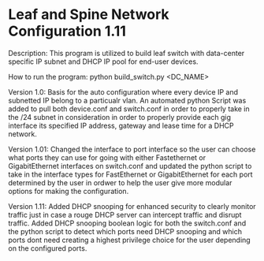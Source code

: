 # Leaf and Spine Network Configuration 1.11
Description: This program is utilized to build leaf switch with data-center specific IP subnet and DHCP IP pool for end-user devices.

How to run the program:
python build_switch.py <DC_NAME>

Version 1.0:
Basis for the auto configuration where every device IP and subnetted IP belong to a particualr vlan. An automated python Script was added to pull both device.conf and switch.conf in order to properly take in the /24 subnet in consideration in order to properly provide each gig interface its specified IP address, gateway and lease time for a DHCP network.

Version 1.01:
Changed the interface to port interface so the user can choose what ports they can use for going with either Fastethernet or GigabitEthernet interfaces on switch.conf and updated the python script to take in the interface types for FastEthernet or GigabitEthernet for each port determined by the user in ordwer to help the user give more modular options for making the configuration. 

Version 1.11:
Added DHCP snooping for enhanced security to clearly monitor traffic just in case a rouge DHCP server can intercept traffic and disrupt traffic. Added DHCP snooping boolean logic for both the switch.conf and the python script to detect which ports need DHCP snooping and which ports dont need creating a highest privilege choice for the user depending on the configured ports.
